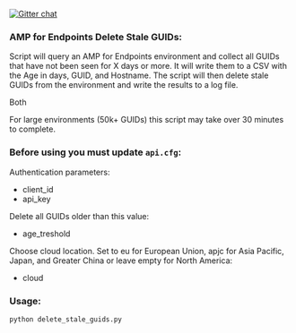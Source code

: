 [![Gitter chat](https://img.shields.io/badge/gitter-join%20chat-brightgreen.svg)](https://gitter.im/CiscoSecurity/AMP-for-Endpoints "Gitter chat")

### AMP for Endpoints Delete Stale GUIDs:

Script will query an AMP for Endpoints environment and collect all GUIDs that have not been seen for X days or more. It will write them to a CSV with the Age in days, GUID, and Hostname. The script will then delete stale GUIDs from the environment and write the results to a log file.

Both 

For large environments (50k+ GUIDs) this script may take over 30 minutes to complete.

### Before using you must update ```api.cfg```:
Authentication parameters:
- client_id 
- api_key

Delete all GUIDs older than this value:
- age_treshold

Choose cloud location. Set to eu for European Union, apjc for Asia Pacific, Japan, and Greater China or leave empty for North America:
- cloud

### Usage:
```
python delete_stale_guids.py
```

